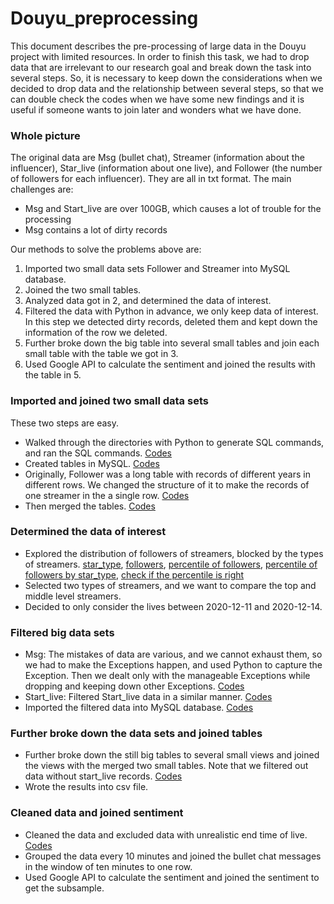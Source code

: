# Douyu_preprocessing
This document describes the pre-processing of large data in the Douyu project with limited resources. In order to finish this task, we had to drop data that are irrelevant to our research goal and break down the task into several steps. So, it is necessary to keep down the considerations when we decided to drop data and the relationship between several steps, so that we can double check the codes when we have some new findings and it is useful if someone wants to join later and wonders what we have done.

### Whole picture
The original data are Msg (bullet chat), Streamer (information about the influencer), Star_live (information about one live), and Follower (the number of followers for each influencer). They are all in txt format. The main challenges are:
- Msg and Start_live are over 100GB, which causes a lot of trouble for the processing
- Msg contains a lot of dirty records

Our methods to solve the problems above are:
1. Imported two small data sets Follower and Streamer into MySQL database.
2. Joined the two small tables.
3. Analyzed data got in 2, and determined the data of interest.
4. Filtered the data with Python in advance, we only keep data of interest. In this step we detected dirty records, deleted them and kept down the information of the row we deleted.
5. Further broke down the big table into several small tables and join each small table with the table we got in 3.
6. Used Google API to calculate the sentiment and joined the results with the table in 5.


### Imported and joined two small data sets
These two steps are easy. 
- Walked through the directories with Python to generate SQL commands, and ran the SQL commands. [Codes](small_datasets/import_data.py)
- Created tables in MySQL. [Codes](small_datasets/create_table.sql)
- Originally, Follower was a long table with records of different years in different rows. We changed the structure of it to make the records of one streamer in the a single row. [Codes](small_datasets/change_the_structure.sql)
- Then merged the tables. [Codes](small_datasets/join_features.sql)

### Determined the data of interest
- Explored the distribution of followers of streamers, blocked by the types of streamers. [star_type](distributions/task1.sql), [followers](distributions/task2.sql),  [percentile of followers](distributions/task31.sql), [percentile of followers by star_type](distributions/task32.sql), [check if the percentile is right](distributions/check.sql)
- Selected two types of streamers, and we want to compare the top and middle level streamers.
- Decided to only consider the lives between 2020-12-11 and 2020-12-14.

### Filtered big data sets
- Msg: The mistakes of data are various, and we cannot exhaust them, so we had to make the Exceptions happen, and used Python to capture the Exception. Then we dealt only with the manageable Exceptions while dropping and keeping down other Exceptions. [Codes](filter/top_mid.py)
- Start_live: Filtered Start_live data in a similar manner. [Codes](filter/to_csv_start_live.py)
- Imported the filtered data into MySQL database. [Codes](filter/import_csv.py)

### Further broke down the data sets and joined tables
- Further broke down the still big tables to several small views and joined the views with the merged two small tables. Note that we filtered out data without start_live records. [Codes](broke_joined/join_table_5day.sql)
- Wrote the results into csv file.

### Cleaned data and joined sentiment
- Cleaned the data and excluded data with unrealistic end time of live. [Codes](sentiment/sentiment.py)
- Grouped the data every 10 minutes and joined the bullet chat messages in the window of ten minutes to one row.
- Used Google API to calculate the sentiment and joined the sentiment to get the subsample.
